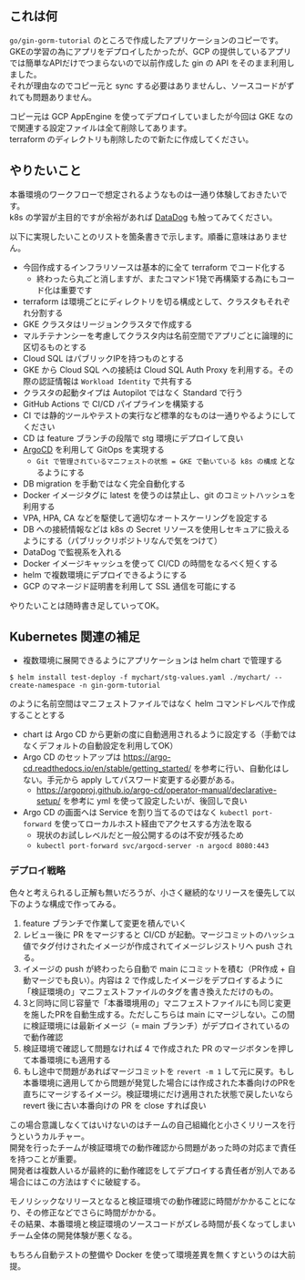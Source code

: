 ## これは何
`go/gin-gorm-tutorial` のところで作成したアプリケーションのコピーです。  
GKEの学習の為にアプリをデプロイしたかったが、GCP の提供しているアプリでは簡単なAPIだけでつまらないので以前作成した gin の API をそのまま利用しました。  
それが理由なのでコピー元と sync する必要はありませんし、ソースコードがずれても問題ありません。

コピー元は GCP AppEngine を使ってデプロイしていましたが今回は GKE なので関連する設定ファイルは全て削除してあります。  
terraform のディレクトリも削除したので新たに作成してください。  

## やりたいこと
本番環境のワークフローで想定されるようなものは一通り体験しておきたいです。  
k8s の学習が主目的ですが余裕があれば [DataDog](https://www.datadoghq.com/ja/?utm_source=Advertisement&utm_medium=GoogleAdsNon1stTierBrand&utm_campaign=GoogleAdsNon1stTierBrand-JPNLangEN&utm_content=Brand&utm_keyword=%2Bdatadog&utm_matchtype=b&gclid=CjwKCAjwo4mIBhBsEiwAKgzXOP0_C_DS7eFCP22B3uqQzLt-_vHMLzMBSgz-8PvLHKsUt4FqABs29hoCJAEQAvD_BwE) 
も触ってみてください。

以下に実現したいことのリストを箇条書きで示します。順番に意味はありません。
- 今回作成するインフラリソースは基本的に全て terraform でコード化する
  - 終わったら丸ごと消しますが、またコマンド1発で再構築する為にもコード化は重要です
- terraform は環境ごとにディレクトリを切る構成として、クラスタもそれぞれ分割する
- GKE クラスタはリージョンクラスタで作成する
- マルチテナンシーを考慮してクラスタ内は名前空間でアプリごとに論理的に区切るものとする
- Cloud SQL はパブリックIPを持つものとする
- GKE から Cloud SQL への接続は Cloud SQL Auth Proxy を利用する。その際の認証情報は `Workload Identity` で共有する
- クラスタの起動タイプは Autopilot ではなく Standard で行う
- GitHub Actions で CI/CD パイプラインを構築する
- CI では静的ツールやテストの実行など標準的なものは一通りやるようにしてください
- CD は feature ブランチの段階で stg 環境にデプロイして良い
- [ArgoCD](https://argoproj.github.io/argo-cd/) を利用して GitOps を実現する
  - `Git で管理されているマニフェストの状態 = GKE で動いている k8s の構成` となるようにする
- DB migration を手動ではなく完全自動化する
- Docker イメージタグに latest を使うのは禁止し、git のコミットハッシュを利用する
- VPA, HPA, CA などを駆使して適切なオートスケーリングを設定する
- DB への接続情報などは k8s の Secret リソースを使用しセキュアに扱えるようにする（パブリックリポジトリなんで気をつけて）
- DataDog で監視系を入れる
- Docker イメージキャッシュを使って CI/CD の時間をなるべく短くする
- helm で複数環境にデプロイできるようにする
- GCP のマネージド証明書を利用して SSL 通信を可能にする

やりたいことは随時書き足していってOK。

## Kubernetes 関連の補足
- 複数環境に展開できるようにアプリケーションは helm chart で管理する
```shell
$ helm install test-deploy -f mychart/stg-values.yaml ./mychart/ --create-namespace -n gin-gorm-tutorial
```
のように名前空間はマニフェストファイルではなく helm コマンドレベルで作成することとする

- chart は Argo CD から更新の度に自動適用されるように設定する（手動ではなくデフォルトの自動設定を利用してOK）
- Argo CD のセットアップは https://argo-cd.readthedocs.io/en/stable/getting_started/ を参考に行い、自動化はしない。手元から apply してパスワード変更する必要がある。
  - https://argoproj.github.io/argo-cd/operator-manual/declarative-setup/ を参考に yml を使って設定したいが、後回しで良い
- Argo CD の画面へは Service を割り当てるのではなく `kubectl port-forward` を使ってローカルホスト経由でアクセスする方法を取る
  - 現状のお試しレベルだと一般公開するのは不安が残るため
  - `kubectl port-forward svc/argocd-server -n argocd 8080:443`

### デプロイ戦略
色々と考えられるし正解も無いだろうが、小さく継続的なリリースを優先して以下のような構成で作ってみる。
1. feature ブランチで作業して変更を積んでいく
2. レビュー後に PR をマージすると CI/CD が起動。マージコミットのハッシュ値でタグ付けされたイメージが作成されてイメージレジストリへ push される。
3. イメージの push が終わったら自動で main にコミットを積む（PR作成 + 自動マージでも良い）。内容は 2 で作成したイメージをデプロイするように「検証環境の」マニフェストファイルのタグを書き換えただけのもの。
4. 3と同時に同じ容量で「本番環境用の」マニフェストファイルにも同じ変更を施したPRを自動生成する。ただしこちらは main にマージしない。この間に検証環境には最新イメージ（= main ブランチ）がデプロイされているので動作確認
5. 検証環境で確認して問題なければ 4 で作成された PR のマージボタンを押して本番環境にも適用する
6. もし途中で問題があればマージコミットを `revert -m 1` して元に戻す。もし本番環境に適用してから問題が発覚した場合には作成された本番向けのPRを直ちにマージするイメージ。検証環境にだけ適用された状態で戻したいなら revert 後に古い本番向けの PR を close すれば良い

この場合意識しなくてはいけないのはチームの自己組織化と小さくリリースを行うというカルチャー。  
開発を行ったチームが検証環境での動作確認から問題があった時の対応まで責任を持つことが重要。  
開発者は複数人いるが最終的に動作確認をしてデプロイする責任者が別人である場合にはこの方法はすぐに破綻する。  

モノリシックなリリースとなると検証環境での動作確認に時間がかかることになり、その修正などでさらに時間がかかる。  
その結果、本番環境と検証環境のソースコードがズレる時間が長くなってしまいチーム全体の開発体験が悪くなる。

もちろん自動テストの整備や Docker を使って環境差異を無くすというのは大前提。
